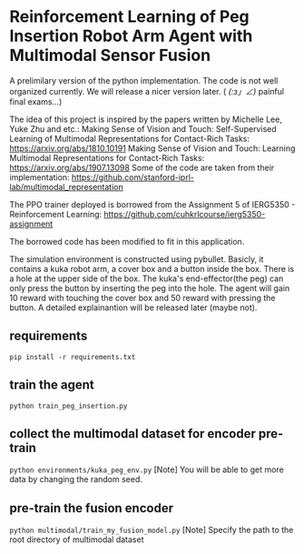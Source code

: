 # Reinforcement Learning of Peg Insertion Robot Arm Agent with Multimodal Sensor Fusion 

A prelimilary version of the python implementation. The code is not well organized currently. We will release a nicer version later. ( _(:з」∠)_ painful final exams...)

The idea of this project is inspired by the papers written by Michelle Lee, Yuke Zhu and etc.:
Making Sense of Vision and Touch: Self-Supervised Learning of Multimodal Representations for Contact-Rich Tasks: https://arxiv.org/abs/1810.10191
Making Sense of Vision and Touch: Learning Multimodal Representations for Contact-Rich Tasks: https://arxiv.org/abs/1907.13098
Some of the code are taken from their implementation: https://github.com/stanford-iprl-lab/multimodal_representation

The PPO trainer deployed is borrowed from the Assignment 5 of IERG5350 - Reinforcement Learning: https://github.com/cuhkrlcourse/ierg5350-assignment

The borrowed code has been modified to fit in this application.

The simulation environment is constructed using pybullet. Basicly, it contains a kuka robot arm, a cover box and a button inside the box. There is a hole at the upper side of the box. The kuka's end-effector(the peg) can only press the button by inserting the peg into the hole. The agent will gain 10 reward with touching the cover box and 50 reward with pressing the button. A detailed explainantion will be released later (maybe not).

## requirements
`pip install -r requirements.txt`

## train the agent
`python train_peg_insertion.py`


## collect the multimodal dataset for encoder pre-train
`python environments/kuka_peg_env.py`
[Note] You will be able to get more data by changing the random seed.

## pre-train the fusion encoder
`python multimodal/train_my_fusion_model.py`
[Note] Specify the path to the root directory of multimodal dataset



